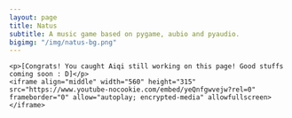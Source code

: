 ```yaml
---
layout: page
title: Natus
subtitle: A music game based on pygame, aubio and pyaudio.
bigimg: "/img/natus-bg.png"
---
```



<div class= "project-natus">
	
	<p>[Congrats! You caught Aiqi still working on this page! Good stuffs coming soon : D]</p>
	<iframe align="middle" width="560" height="315" src="https://www.youtube-nocookie.com/embed/yeQnfgwvejw?rel=0" frameborder="0" allow="autoplay; encrypted-media" allowfullscreen></iframe>

</div>